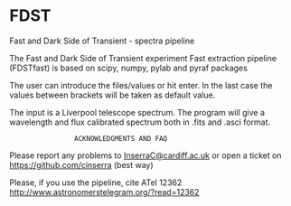# FDST
Fast and Dark Side of Transient - spectra pipeline

The Fast and Dark Side of Transient experiment Fast extraction pipeline
(FDSTfast) is based on scipy, numpy, pylab and pyraf packages

The user can introduce the files/values or hit enter. In the last case the
values between brackets will be taken as default value.

The input is a Liverpool telescope spectrum.
The program will give a wavelength and flux calibrated spectrum both in
.fits and .asci format.

					ACKNOWLEDGMENTS AND FAQ

Please report any problems to InserraC@cardiff.ac.uk
or open a ticket on https://github.com/cinserra (best way)

Please, if you use the pipeline, cite ATel 12362
http://www.astronomerstelegram.org/?read=12362
